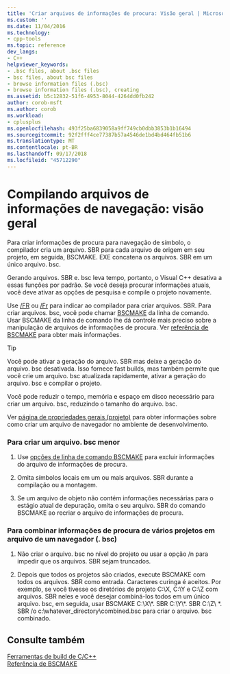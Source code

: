 ```yaml
---
title: 'Criar arquivos de informações de procura: Visão geral | Microsoft Docs'
ms.custom: ''
ms.date: 11/04/2016
ms.technology:
- cpp-tools
ms.topic: reference
dev_langs:
- C++
helpviewer_keywords:
- .bsc files, about .bsc files
- bsc files, about bsc files
- browse information files (.bsc)
- browse information files (.bsc), creating
ms.assetid: b5c12832-51f6-4953-8044-4264dd0fb242
author: corob-msft
ms.author: corob
ms.workload:
- cplusplus
ms.openlocfilehash: 493f25ba6839058a9ff749cb0dbb3853b1b16494
ms.sourcegitcommit: 92f2fff4ce77387b57a4546de1bd4bd464fb51b6
ms.translationtype: MT
ms.contentlocale: pt-BR
ms.lasthandoff: 09/17/2018
ms.locfileid: "45712290"
---
```

# <a name="building-browse-information-files-overview"></a>Compilando arquivos de informações de navegação: visão geral

Para criar informações de procura para navegação de símbolo, o compilador cria um arquivo. SBR para cada arquivo de origem em seu projeto, em seguida, BSCMAKE. EXE concatena os arquivos. SBR em um único arquivo. bsc.

Gerando arquivos. SBR e. bsc leva tempo, portanto, o Visual C++ desativa a essas funções por padrão. Se você deseja procurar informações atuais, você deve ativar as opções de pesquisa e compile o projeto novamente.

Use [/FR](../../build/reference/fr-fr-create-dot-sbr-file.md) ou [/Fr](../../build/reference/fr-fr-create-dot-sbr-file.md) para indicar ao compilador para criar arquivos. SBR. Para criar arquivos. bsc, você pode chamar [BSCMAKE](../../build/reference/bscmake-command-line.md) da linha de comando. Usar BSCMAKE da linha de comando lhe dá controle mais preciso sobre a manipulação de arquivos de informações de procura. Ver [referência de BSCMAKE](../../build/reference/bscmake-reference.md) para obter mais informações.

> [!TIP]
>  Você pode ativar a geração do arquivo. SBR mas deixe a geração do arquivo. bsc desativada. Isso fornece fast builds, mas também permite que você crie um arquivo. bsc atualizada rapidamente, ativar a geração do arquivo. bsc e compilar o projeto.

Você pode reduzir o tempo, memória e espaço em disco necessário para criar um arquivo. bsc, reduzindo o tamanho do arquivo. bsc.

Ver [página de propriedades gerais (projeto)](../../ide/general-property-page-project.md) para obter informações sobre como criar um arquivo de navegador no ambiente de desenvolvimento.

### <a name="to-create-a-smaller-bsc-file"></a>Para criar um arquivo. bsc menor

1. Use [opções de linha de comando BSCMAKE](../../build/reference/bscmake-options.md) para excluir informações do arquivo de informações de procura.

1. Omita símbolos locais em um ou mais arquivos. SBR durante a compilação ou a montagem.

1. Se um arquivo de objeto não contém informações necessárias para o estágio atual de depuração, omita o seu arquivo. SBR do comando BSCMAKE ao recriar o arquivo de informações de procura.

### <a name="to-combine-the-browse-information-from-several-projects-into-one-browser-file-bsc"></a>Para combinar informações de procura de vários projetos em arquivo de um navegador (. bsc)

1. Não criar o arquivo. bsc no nível do projeto ou usar a opção /n para impedir que os arquivos. SBR sejam truncados.

1. Depois que todos os projetos são criados, execute BSCMAKE com todos os arquivos. SBR como entrada. Caracteres curinga é aceitos. Por exemplo, se você tivesse os diretórios de projeto C:\X, C:\Y e C:\Z com arquivos. SBR neles e você desejar combiná-los todos em um único arquivo. bsc, em seguida, usar BSCMAKE C:\X\\\*. SBR C:\Y\\\*. SBR C:\Z\\ \*. SBR /o c:\whatever_directory\combined.bsc para criar o arquivo. bsc combinado.

## <a name="see-also"></a>Consulte também

[Ferramentas de build de C/C++](../../build/reference/c-cpp-build-tools.md)<br/>
[Referência de BSCMAKE](../../build/reference/bscmake-reference.md)
